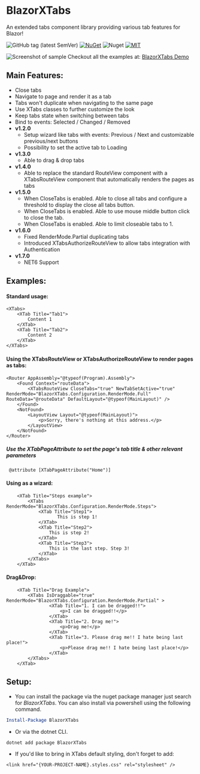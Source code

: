 # BlazorXTabs
An extended tabs component library providing various tab features for Blazor!

![GitHub tag (latest SemVer)](https://img.shields.io/github/v/tag/David-Moreira/BlazorXTabs)
[![NuGet](https://img.shields.io/nuget/vpre/BlazorXTabs.svg)](https://www.nuget.org/profiles/DavidMoreira)
![Nuget](https://img.shields.io/nuget/dt/BlazorXTabs?flat)
[![MIT](https://img.shields.io/github/license/David-Moreira/BlazorXTabs.svg)](LICENSE)



![Screenshot of sample](sample.png)
Checkout all the examples at: [BlazorXTabs Demo](https://david-moreira.github.io/BlazorXTabs/)

## Main Features:
- Close tabs
- Navigate to page and render it as a tab
- Tabs won't duplicate when navigating to the same page
- Use XTabs classes to further customize the look
- Keep tabs state when switching between tabs
- Bind to events: Selected / Changed / Removed
- **v1.2.0**
  - Setup wizard like tabs with events: Previous / Next and customizable previous/next buttons
  - Possibility to set the active tab to Loading
- **v1.3.0**
  - Able to drag & drop tabs
- **v1.4.0**
  - Able to replace the standard RouteView component with a XTabsRouteView component that automatically renders the pages as tabs
- **v1.5.0**
  - When CloseTabs is enabled. Able to close all tabs and configure a threshold to display the close all tabs button.
  - When CloseTabs is enabled. Able to use mouse middle button click to close the tab.
  - When CloseTabs is enabled. Able to limit closeable tabs to 1.
- **v1.6.0**
  - Fixed RenderMode.Partial duplicating tabs
  - Introduced XTabsAuthorizeRouteView to allow tabs integration with Authentication
- **v1.7.0**
  - NET6 Support

## Examples:

#### Standard usage:
    <XTabs>
        <XTab Title="Tab1">
            Content 1
        </XTab>
        <XTab Title="Tab2">
            Content 2
        </XTab>
    </XTabs>

#### Using the XTabsRouteView or XTabsAuthorizeRouteView to render pages as tabs:
    <Router AppAssembly="@typeof(Program).Assembly">
        <Found Context="routeData">
            <XTabsRouteView CloseTabs="true" NewTabSetActive="true" RenderMode="BlazorXTabs.Configuration.RenderMode.Full" RouteData="@routeData" DefaultLayout="@typeof(MainLayout)" />
        </Found>
        <NotFound>
            <LayoutView Layout="@typeof(MainLayout)">
                <p>Sorry, there's nothing at this address.</p>
            </LayoutView>
        </NotFound>
    </Router>
##### Use the XTabPageAttribute to set the page's tab title & other relevant parameters
     @attribute [XTabPageAttribute("Home")]

#### Using as a wizard:
        <XTab Title="Steps example">
            <XTabs RenderMode="BlazorXTabs.Configuration.RenderMode.Steps">
                <XTab Title="Step1">
                       This is step 1!
                </XTab>
                <XTab Title="Step2">
                    This is step 2!
                </XTab>
                <XTab Title="Step3">
                    This is the last step. Step 3!
                </XTab>
            </XTabs>
        </XTab>
#### Drag&Drop:
        <XTab Title="Drag Example">
            <XTabs IsDraggable="true" RenderMode="BlazorXTabs.Configuration.RenderMode.Partial" >
                    <XTab Title="1. I can be dragged!!">
                        <p>I can be dragged!!</p>
                    </XTab>
                    <XTab Title="2. Drag me!">
                        <p>Drag me!</p>
                    </XTab>
                    <XTab Title="3. Please drag me!! I hate being last place!">
                        <p>Please drag me!! I hate being last place!</p>
                    </XTab>
            </XTabs>
        </XTab>
## Setup: 
- You can install the package via the nuget package manager just search for *BlazorXTabs*. You can also install via powershell using the following command.

```powershell
Install-Package BlazorXTabs
```

- Or via the dotnet CLI.

```bash
dotnet add package BlazorXTabs
```

- If you'd like to bring in XTabs default styling, don't forget to add:
```    
<link href="{YOUR-PROJECT-NAME}.styles.css" rel="stylesheet" />
```

